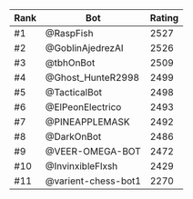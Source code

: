 Rank|Bot|Rating
---|---|---
#1|@RaspFish|2527
#2|@GoblinAjedrezAI|2526
#3|@tbhOnBot|2509
#4|@Ghost_HunteR2998|2499
#5|@TacticalBot|2498
#6|@ElPeonElectrico|2493
#7|@PINEAPPLEMASK|2492
#8|@DarkOnBot|2486
#9|@VEER-OMEGA-BOT|2472
#10|@InvinxibleFlxsh|2429
#11|@varient-chess-bot1|2270
